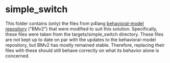# simple_switch

This folder contains (only) the files from p4lang [behavioral-model repository](https://github.com/p4lang/behavioral-model) ("BMv2") that were modified to suit this solution.
Specifically, these files were taken from the targets/simple_switch directory. These files are not kept up to date on par with the
updates to the behavioral-model repository, but BMv2 has mostly remained stable. Therefore, replacing their files with these
should still behave correctly on what its behavior alone is concerned.
